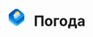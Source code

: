 # <img src="/public/weatherkit-64x64.png" width="35" style="margin-right: 10px" align="bottom"/> Погода
